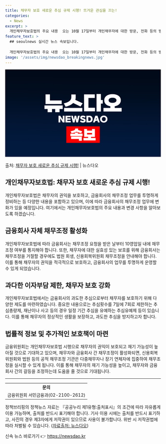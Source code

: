 ```yaml
---
title: 채무자 보호 새로운 추심 규제 시행! 뜨거운 관심을 끄는!
categories:
  - News
excerpt: >
  개인채무자보호법의 주요 내용  오는 10월 17일부터 개인채무자에 대한 방문, 전화 등의 방법으로 연락하는 …
feature_text: >
  ## seoulnews 실시간 뉴스 속보입니다.

  개인채무자보호법의 주요 내용  오는 10월 17일부터 개인채무자에 대한 방문, 전화 등의 방법으로 연락하는 …
image: '/assets/img/newsdao_breakingnews.jpg'
---
```


![뉴스다오 속보](/assets/img/newsdao_breakingnews.jpg)

<p>출처: <a href="https://newsdao.kr/4599" rel="dofollow">채무자 보호 새로운 추심 규제 시행!</a> | 뉴스다오</p>

<h2 data-ke-size="size26">개인채무자보호법: 채무자 보호 새로운 추심 규제 시행!</h2>
<p data-ke-size="size16">개인채무자보호법은 채무자의 권익을 보호하고, 금융회사의 채무조정 업무를 투명하게 정비하는 등 다양한 내용을 포함하고 있으며, 이에 따라 금융회사의 채무조정 업무에 변화가 있을 예정입니다. 여기에서는 개인채무자보호법의 주요 내용과 변경 사항을 알아보도록 하겠습니다.</p>

<h2 data-ke-size="size24">금융회사 자체 채무조정 활성화</h2>
<p data-ke-size="size16">개인채무자보호법에 따라 금융회사는 채무조정 요청을 받은 날부터 10영업일 내에 채무조정 여부를 통지해야 합니다. 또한, 채무자에 대한 실효성 있는 보호를 위해 금융회사는 채무조정을 거절할 경우에도 법원 회생, 신용회복위원회 채무조정을 안내해야 합니다. 이를 통해 채무자의 권익을 적극적으로 보호하고, 금융회사의 업무를 투명하게 운영할 수 있게 되었습니다.</p>

<h2 data-ke-size="size24">과다한 이자부담 제한, 채무자 보호 강화</h2>
<p data-ke-size="size16">개인채무자보호법에서는 금융회사의 과도한 추심으로부터 채무자를 보호하기 위해 다양한 제도를 마련하였습니다. 중요한 내용으로는 추심횟수를 7일에 7회로 제한하는 추심총량제, 재난이나 사고 등의 경우 일정 기간 추심을 유예하는 추심유예제 등이 있습니다. 이를 통해 채무자의 정상적인 생활을 보장하고, 과도한 추심을 방지하고자 합니다.</p>

<h2 data-ke-size="size24">법률적 정보 및 추가적인 보호책이 마련</h2>
<p data-ke-size="size16">금융위원회는 개인채무자보호법 시행으로 채무자의 권익이 보호되고 재기 가능성이 높아질 것으로 기대하고 있으며, 채무자와 금융회사 간 채무조정이 활성화되면, 신용회복위원회와 법원 등의 공적 채무조정 기관은 다중채무자나 장기 연체자에 집중하여 채무조정을 실시할 수 있게 됩니다. 이를 통해 채무자의 재기 가능성을 높이고, 채무자와 금융회사 간의 갈등을 조정하는데 도움을 줄 것으로 기대됩니다.</p>

<hr>

<table style="width: 100%;">
<tbody>
<tr>
<td style="text-align: center; height: 17px;"><b>문의</b></td>
</tr>
<tr>
<td style="text-align: center; height: 17px;">금융위원회 서민금융과(02-2100-2612)</td>
</tr>
</tbody>
</table>

<p data-ke-size="size16">정책브리핑의 정책뉴스 자료는 『공공누리 제1유형:출처표시』의 조건에 따라 자유롭게 이용 가능하며, 출처를 반드시 표기해야 합니다. 기사 이용 시에는 출처를 반드시 표기하고, 사진의 경우 제3자에게 저작권이 있으므로 사용이 불가합니다. 위반 시 저작권법에 따라 처벌될 수 있습니다. (<a href="https://newsdao.kr/4599">자료출처: 뉴스다오</a>)</p>
 

신속 뉴스 바로가기 👉 <a href="https://newsdao.kr" rel="dofollow">https://newsdao.kr</a>


